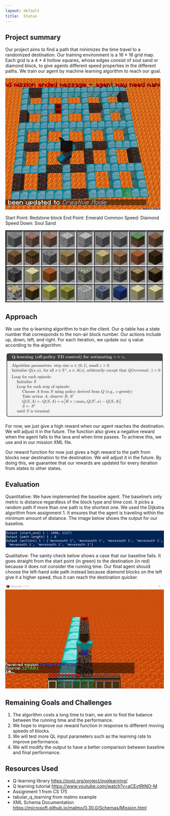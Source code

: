 ```yaml
---
layout: default
title:  Status
---
```


## Project summary
Our project aims to find a path that minimizes the time travel to a randomized destination. Our training environment is a 16 * 16 grid map. Each grid is a 4 * 4 hollow squares, whose edges consist of soul sand or diamond block, to give agents different speed properties in the different paths. We train our agent by machine learning algorithm to reach our goal.

<img src="image/baseline1.png">

Start Point: Redstone block
End Point: Emerald
Common Speed: Diamond
Speed Down: Soul Sand

<img src="image/blocks_type.png" width="500" >


## Approach
We use the q-learning algorithm to train the client.  Our q-table has a state number that corresponds to the non-air block number. Our actions include up, down, left, and right. 
For each iteration, we update our q value according to the algorithm:

<img src="image/q-learning.png" width="500" >

For now, we just give a high reward when our agent reaches the destination. We will adjust it in the future. The function also gives a negative reward when the agent falls to the lava and when time passes. To achieve this, we use <RewardForTouchingBlockType> and <RewardForTimeTaken> in our mission XML file.
  
Our reward function for now just gives a high reward to the path from blocks near destination to the destination. We will adjust it in the future. By doing this, we guarantee that our rewards are updated for every iteration from states to other states. 


## Evaluation
Quantitative:
We have implemented the baseline agent. The baseline’s only metric is distance regardless of the block type and time cost. It picks a random path if more than one path is the shortest one. We used the Dijkstra algorithm from assignment 1. It ensures that the agent is traveling within the minimum amount of distance. The image below shows the output for our baseline. 

<img src="image/baseline_output.jpg" width="500" >

Qualitative:
The sanity check below shows a case that our baseline fails. It goes straight from the start point (in green) to the destination (in red) because it does not consider the running time. Our final agent should choose the left-hand side path instead because diamond blocks on the left give it a higher speed, thus it can reach the destination quicker.

<img src="image/test1BaseLineFailed.jpg" width="500" >


## Remaining Goals and Challenges
1. The algorithm costs a long time to train, we aim to find the balance between the running time and the performance.
2. We hope to improve our reward function in response to different moving speeds of blocks.
3. We will test more QL input parameters such as the learning rate to improve performance.
4. We will modify the output to have a better comparison between baseline and final performance.


## Resources Used
- Q-learning library  https://pypi.org/project/pyqlearning/
- Q learning tutorial https://www.youtube.com/watch?v=aCEvtRtNO-M
- Assignment 1 from CS 175
- tabular_q_learning from malmo example
- XML Schema Documentation https://microsoft.github.io/malmo/0.30.0/Schemas/Mission.html

